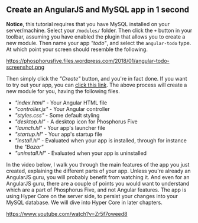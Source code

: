 ## Create an AngularJS and MySQL app in 1 second

**Notice**, this tutorial requires that you have MySQL installed on your server/machine.
Select your `/modules/` folder. Then click the `+` button in your toolbar, assuming you 
have enabled the plugin that allows you to create a new module. Then name your app _"todo"_, 
and select the `angular-todo` type. At which point your screen should resemble the following.

https://phosphorusfive.files.wordpress.com/2018/01/angular-todo-screenshot.png

Then simply click the _"Create"_ button, and you're in fact done. If you want to try out your app,
you can [click this link](/todo). The above process will create a new module for you, having the following files.

* _"index.html"_ - Your Angular HTML file
* _"controller.js"_ - Your Angular controller
* _"styles.css"_ - Some default styling
* _"desktop.hl"_ - A desktop icon for Phosphorus Five
* _"launch.hl"_ - Your app's launcher file
* _"startup.hl"_ - Your app's startup file
* _"install.hl"_ - Evaluated when your app is installed, through for instance the _"Bazar"_
* _"uninstall.hl"_ - Evaluated when your app is uninstalled

In the video below, I walk you through the main features of the app you just created, explaining the 
different parts of your app. Unless you're already an AngularJS guru, you will probably benefit from 
watching it. And even for an AngularJS guru, there are a couple of points you would want to understand
which are a part of Phosphorus Five, and not Angular features. The app is using Hyper Core on the server
side, to persist your changes into your MySQL database. We will dive into Hyper Core in later
chapters.

https://www.youtube.com/watch?v=Zr5f7oweed8
